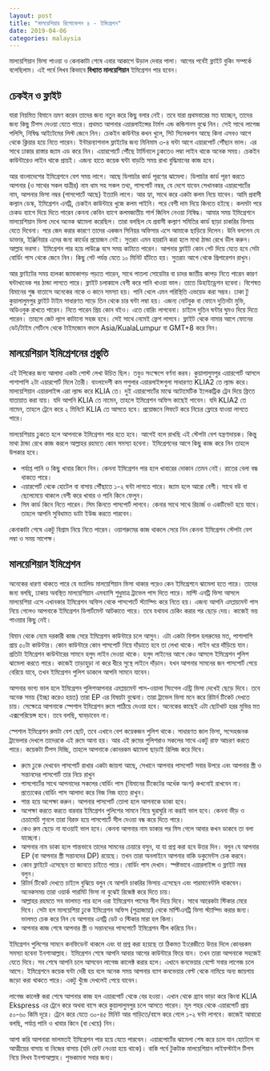 ```yaml
---
layout: post
title: "মালয়েশিয়ায় রিলোকেশন ৪ - ইমিগ্রেশন"
date: 2019-04-06
categories: malaysia
---
```

মালয়েশিয়ান ভিসা পাওয়া ও কেনাকাটা শেষে এবার আকাশে উড়াল দেবার পালা। আগের পর্বেই ফ্লাইট বুকিং সম্পর্কে বলেছিলাম। এই পর্বে লিখব কিভাবে **বিখ্যাত মালয়েশিয়ান** ইমিগ্রেশন পার হবেন।

## চেকইন ও ফ্লাইট

যারা নিয়মিত বিমানে ভ্রমণ করেন তাদের জন্য নতুন করে কিছু বলার নেই। তবে যারা প্রথমবারের মত যাচ্ছেন, তাদের জন্য কিছু টিপস দেওয়া যেতে পারে। প্রথমত আপনার এয়ারলাইন্সের টার্মস এন্ড কন্ডিশনস বুঝে নিন। সেই সাথে লাগেজ পলিসি, নিষিদ্ধ আইটেমের লিস্ট জেনে নিন। চেকইন কাউন্টার কখন খুলে, সিট সিলেকশন আছে কিনা এসবও আগে থেকে ক্লিয়ার হয়ে নিতে পারেন। ইন্টারন্যাশনাল ফ্লাইটের জন্য মিনিমাম ৩-৪ ঘন্টা আগে এয়ারপোর্ট পৌঁছান ভাল। এর সাথে ঢাকার রাস্তার জ্যাম এড করে নিন। এয়ারপোর্টে পৌঁছে টার্মিনালে ঢুকতেও লম্বা লাইন থাকে অনেক সময়। চেকইন কাউন্টারেও লাইন থাকে প্রায়ই। এজন্য হাতে কয়েক ঘন্টা বাড়তি সময় রাখা বুদ্ধিমানের কাজ হবে।

আর বাংলাদেশের ইমিগ্রেশনে বেশ সময় লাগে। আছে ডিপার্চার কার্ড পূরণের ঝামেলা। ডিপার্চার কার্ড পূরণ করতে আপনার (ও সাথের সকল যাত্রীর) নাম ধাম সহ সকল তথ্য, পাসপোর্ট নম্বর, যে দেশে যাবেন সেখানকার এয়ারপোর্টের নাম, আপনার ভিসা নম্বর (পাসপোর্টে আছে) ইত্যাদি লাগে। আর হ্যা, সাথে করে একটা কলম নিয়ে যাবেন। আমি প্রবাসী কল্যান ডেস্ক, ইমিগ্রেশন এনট্রি, চেকইন কাউন্টারে খুজে কলম পাইনি। পরে বেশী দাম দিয়ে কিনতে হইছে। কলমটা পরে চেকড ব্যাগে দিয়ে দিতে পারেন কেননা কেবিন ব্যাগে কলমজাতীয় শার্প জিনিস নেওয়া নিষিদ্ধ। আমার সময় ইমিগ্রেশনে মালয়েশিয়ান ভিসা দেখে অনেক ঝামেলা করেছিল। তারা বলছিল যে প্রবাসী কল্যাণ সমিতির কার্ড ছাড়া চাকরির ভিসায় যেতে দিবেনা। পরে জেদ করার কারণে তাদের একজন সিনিয়র অফিসার এসে আমাকে ছাড়িয়ে দিলেন। উনি বললেন যে ডাক্তার, ইঞ্জিনিয়ার এদের জন্য কার্ডের প্রয়োজন নেই। সুতরাং এমন হয়রানি করা হলে মাথা ঠান্ডা রেখে ডীল করুন। আল্লাহ ভরসা। ইমিগ্রেশন পার হয়ে লাউঞ্জে বসে সময় কাটাতে পারেন। আপনার ফ্লাইট কোন গেট দিয়ে যেতে হবে সেটা বোর্ডিং পাস থেকে জেনে নিন। কিছু গেট পর্যন্ত যেতে ১০ মিনিট হাঁটতে হয়। সুতরাং আগে থেকে প্রিপারেশন রাখুন।

আর ফ্লাইটের সময় হালকা জামাকাপড় পড়তে পারেন, সাথে পাতলা সোয়েটার বা চাদর জাতীয় কাপড় নিতে পারেন কারণ ঘন্টাখানেক পর ঠান্ডা লাগতে পারে। ফ্লাইট চলাকালে বেশী করে পানি খাওয়া ভাল। তাতে ডিহাইড্রেশন হবেনা। বিশেষত বিমানের শুষ্ক বাতাসে অনেকের নাকে ও কানে সমস্যা হয়। পানি খেলে এমন পরিস্থিতি এভয়েড করা সম্ভব। ঢাকা টু কুয়ালালুমপুর ফ্লাইট টাইম সাধারণত সাড়ে তিন থেকে চার ঘন্টা লম্বা হয়। এজন্য নোটবুক বা ফোনে দুতিনটা মুভি, অডিওবুক রাখতে পারেন। নিতে পারেন প্রিয় কোন বইও। এতে বোরিং লাগবেনা। চাইলে দুতিন ঘন্টার ঘুমও দিয়ে দিতে পারেন। তাহলে জেট ল্যাগ কাটানো সহজ হবে। সেই সাথে নেমেই ফ্রেশ লাগবে। ফ্লাইট থেকে নামার আগে ফোনের ডেট/টাইম সেটিংস থেকে টাইমজোন বদলে Asia/KualaLumpur বা GMT+8 করে নিন।

## মালয়েশিয়ান ইমিগ্রেশনের প্রস্তুতি

এই টপিকের জন্য আলাদা একটা পোস্ট লেখা উচিত ছিল। তবুও সংক্ষেপে বর্ণনা করব। কুয়ালালুমপুর এয়ারপোর্ট আসলে পাশাপাশি ২টা এয়ারপোর্ট মিলে তৈরী। বাংলাদেশী কম পপুলার এয়ারলাইন্সগুলা সাধারণত KLIA2 তে ল্যান্ড করে। মালয়েশিয়ান এয়ারলাইন্স এরা ল্যান্ড করে KLIA তে। দুই এয়ারপোর্টের মাঝে অটোমেটিক ইলেকট্রিক ট্রেন দিয়ে ফ্রিতে যাতায়াত করা যায়। যদি আপনি KLIA তে নামেন, তাহলে ইমিগ্রেশন অফিস কাছেই পাবেন। যদি KLIA2 তে নামেন, তাহলে ট্রেনে করে ২ মিনিটে KLIA তে আসতে হবে। প্রয়োজনে লিফটে করে নিচের ফ্লোরে যাওয়া লাগতে পারে।

মালয়েশিয়ায় ঢুকতে হলে আপনাকে ইমিগ্রেশন পার হতে হবে। আগেই বলে রাখছি এই স্টেপটা বেশ যন্ত্রণাদায়ক। কিন্তু মাথা ঠান্ডা রেখে কাজ করলে আল্লাহর রহমতে কোন সমস্যা হবেনা। ইমিগ্রেশনের আগে কিছু কাজ করে নিন তাহলে উপকার হবে।

* পর্যাপ্ত পানি ও কিছু খাবার কিনে নিন। কেননা ইমিগ্রেশন পার হলে খাবারের দোকান তেমন নেই। রাতের বেলা বন্ধ থাকতে পারে।
* এয়ারপোর্ট থেকে হোটেল বা বাসায় পৌঁছাতে ১-২ ঘন্টা লাগতে পারে। জ্যাম হলে আরো বেশী। সাথে বউ বা ছেলেমেয়ে থাকলে বেশী করে খাবার ও পানি কিনে ফেলুন।
* সিম কার্ড কিনে নিতে পারেন। সিম কিনতে পাসপোর্ট লাগবে। কেনার সাথে সাথে রিচার্জ ও একটিভেট হয়ে যাবে। তাহলে আপনি সুবিধামত ডাটা ইউজ করতে পারবেন।

কেনাকাটা শেষে একটু বিশ্রাম নিয়ে নিতে পারেন। ওয়াশরুমের কাজ থাকলে সেরে নিন কেননা ইমিগ্রেশন স্টেপটা বেশ লম্বা ও সময় সাপেক্ষ।

## মালয়েশিয়ান ইমিগ্রেশন

অনেকের ধারণা থাকতে পারে যে ভ্যালিড মালয়েশিয়ান ভিসা থাকার পরেও কেন ইমিগ্রেশনে ঝামেলা হতে পারে। তাদের জন্য বলছি, ঢাকায় অবস্থিত মালয়েশিয়ান এমব্যাসি শুধুমাত্র ট্রাভেল পাস দিতে পারে। মাল্টি এনট্রি ভিসা আসলে মালয়েশিয়া এসে এখানকার ইমিগ্রেশন অফিস থেকে পাসপোর্টে স্ট্যাম্পিং করে নিতে হয়। এজন্য আপনি এমপ্লয়মেন্ট পাস নিয়ে গেলেও আপনাকে ইমিগ্রেশন ডিপার্টমেন্ট আটকাতে পারে। তবে যথাযথ চেকিং করার পর ছেড়ে দেয়। কাজেই ভয় পাওয়ার কিছু নেই।

বিমান থেকে নেমে দরকারী কাজ সেরে ইমিগ্রেশন কাউন্টারে চলে আসুন। এটা একটা বিশাল হলরুমের মত, পাশাপাশি প্রায় ৫০টা কাউন্টার। কোন কাউন্টারে কোন পাসপোর্ট নিয়ে দাঁড়াতে হবে তা লেখা থাকে। লাইন ধরে দাঁড়িয়ে যান। প্রতিটা ইমিগ্রেশন কাউন্টারের সামনে হলুদ লাইন দেওয়া থাকে। হলুদ লাইনের আগে কেও আসলে ইমিগ্রেশন পুলিশ ঝামেলা করতে পারে। কাজেই তাড়াহুড়া না করে ধীরে সুস্থে লাইনে দাঁড়ান। যখন আপনার সামনের জন পাসপোর্ট পেয়ে বেরিয়ে যাবে, তখন ইমিগ্রেশন পুলিশ ডাকলে আপনি সামনে যাবেন।​​

আপনার ভাগ্য ভাল হলে ইমিগ্রেশন পুলিশআপনার এমপ্লয়মেন্ট পাস-ওয়ালা সিংগেল এন্ট্রি ভিসা দেখেই ছেড়ে দিবে। তবে অনেক সময় (ইচ্ছা করেও হয়ত) তারা EP এর বিষয়টা বুঝেনা। তারা ট্রাভেল ভিসা মনে করে রিটার্ন টিকেট দেখতে চায়। সেক্ষেত্রে আপনাকে স্পেশাল ইমিগ্রেশন রুমে পাঠিয়ে দেওয়া হবে। অনেকের কাছেই এটা ছোটখাট হরর মুভির মত এক্সপেরিয়েন্স হবে। তবে বলছি, ঘাবড়াবেন না।

স্পেশাল ইমিগ্রেশন রুমটা বেশ ছোট, তবে এখানে বেশ কয়েকজন পুলিশ থাকে। সাধারণত জাল ভিসা, সন্দেহজনক ট্রাভেলার দেখলে তাদেরকে এই রুমে আনা হয়। আর এই রুমের পুলিশরাও সকলের সাথে একটু রাফ আচরণ করতে পারে। কয়েকটা টিপস দিচ্ছি, তাহলে আপনাকে কোনরকম ঝামেলা ছাড়াই রিলিজ করে দিবে।

* রুমে ঢুকে দেখবেন পাসপোর্ট রাখার একটা জায়গা আছে, সেখানে আপনার পাসপোর্ট সবার উপরে এবং আপনার স্ত্রী ও সন্তানদের পাসপোর্ট তার নিচে রাখুন
* পাসপোর্টের সাথে আপনাদের সকলের বোর্ডিং পাস (বিমানের টিকেটের অর্ধেক অংশ) কখনোই রাখবেন না। প্রত্যেকের বোর্ডিং পাস আলাদা করে নিজ নিজ হাতে রাখুন।
* শান্ত হয়ে অপেক্ষা করুন। আপনার পাসপোর্ট তোলা হলে আপনাকে ডাকা হবে।
* অপেক্ষা করতে করতে বারবার ইমিগ্রেশন পুলিশের সামনে গিয়ে ঘুরাঘুরি না করাই ভাল হবে। কেননা ভীড় ও চেচামেচি শুনলে তারা বিরক্ত হয়ে পাসপোর্টে সীল দেওয়া বন্ধ করে দিতে পারে।
* কেও রুম ছেড়ে না যাওয়াই ভাল হবে। কেননা আপনার নাম ডাকার পর মিস গেলে আবার কখন ডাকবে তা বলা যাচ্ছেনা।
* আপনার নাম ডাকা হলে শান্তভাবে তাদের সামনের চেয়ারে বসুন, যা যা প্রশ্ন করা হবে উত্তর দিন। বলুন যে আপনার EP (বা আপনার স্ত্রী সন্তানদের DP) রয়েছে। তখন তারা অনলাইনে আপনার বাকি ডকুমেন্টস চেক করবে।
* কোন ফ্লাইটে এসেছেন তা জানতে চাইতে পারে। বোর্ডিং পাস দেখান। স্পষ্টভাবে এয়ারলাইন্স ও ফ্লাইট নম্বর বলুন।
* রিটার্ন টিকেট দেখতে চাইলে বুঝিয়ে বলুন যে আপনি চাকরির ভিসায় এসেছেন এবং পারমানেন্টলি থাকবেন। অনেকসময় তারা ওয়ার্ক পারমিট ভিসা না বুঝেই রিজেক্ট করে দিতে চায়।
* আল্লাহর রহমতে সব ভালমত পার হলে ওরা ইমিগ্রেশন পাসের সীল দিয়ে দিবে। সাথে আরেকটা স্টিকার মেরে দিবে। সেটা হল মালয়েশিয়া ঢুকে ইমিগ্রেশন অফিস (পুত্রাজায়া) থেকে মাল্টিএনট্রি ভিসা স্ট্যাম্পিং করার জন্য। ভালমত চেক করে নিন যে আপনার এনট্রি ডেট ও স্টিকার মারা হল কিনা।
* আপনার কাজ শেষে আপনার স্ত্রী ও সন্তানদের পাসপোর্টে ইমিগ্রেশন সীল করিয়ে নিন।

ইমিগ্রেশন পুলিশের সামনে কনফিডেন্ট থাকলে এবং যা প্রশ্ন করা হয়েছে তা ঠিকমত ইংরেজীতে উত্তর দিলে কোনরকম সমস্যা হবেনা ইনশাআল্লাহ। ইমিগ্রেশন শেষে আপনি আবার আগের কাউন্টারে ফিরে যান। তখন তারা আপনাকে সহজেই যেতে দিবে। সব শেষে আপনি চলে আসবেন লাগেজ কালেক্ট করার হলে। এখানে কনভেয়ার বেল্টে সবার লাগেজ চলে আসে। ইমিগ্রেশনে কয়েক ঘন্টা দেরী হয় বলে অনেক সময় আপনার ব্যাগ কনভেয়ার বেল্ট থেকে নামিয়ে অন্য জায়গায় জড়ো করা থাকতে পারে। একটু খুঁজে দেখলেই পেয়ে যাবেন।

লাগেজ কালেক্ট করা শেষে আপনার কাজ হল এয়ারপোর্ট থেকে বের হওয়া। এখান থেকে গ্র্যাব ভাড়া করে কিংবা KLIA Ekspress এর ট্রেনে করে অথবা বাসে করে কুয়ালালুমপুর চলে আসতে পারেন। মূল শহর থেকে এয়ারপোর্ট প্রায় ৫০-৬০ কিমি  দূরে। ট্রেনে করে যেতে ৩০-৪৫ মিনিট আর গাড়িতে/বাসে করে গেলে ১-২ ঘন্টা লাগবে। কাজেই আবারো বলছি, পর্যাপ্ত পানি ও খাবার কিনে (বা খেয়ে) নিন।

আশা করি আপনারা ভালমতই ইমিগ্রেশন পার হয়ে যেতে পারবেন। এয়ারপোর্টের ঝামেলা শেষ করে চলে যান হোটেলে বা আত্মীয়ের বাসায় বা নিজের বাসায় (যদি রেন্ট নেওয়া হয়ে থাকে)। বাকি পর্বে টুকটাক মালয়েশিয়ান লাইফস্টাইল টিপস নিয়ে লিখব ইনশাআল্লাহ। শুভকামনা সবার জন্য।
